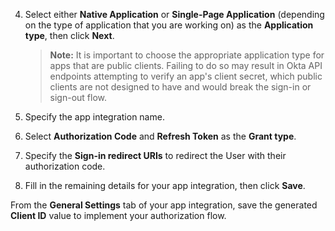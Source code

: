 4. Select either **Native Application** or **Single-Page Application** (depending on the type of application that you are working on) as the **Application type**, then click **Next**.

    > **Note:** It is important to choose the appropriate application type for apps that are public clients. Failing to do so may result in Okta API endpoints attempting to verify an app's client secret, which public clients are not designed to have and would break the sign-in or sign-out flow.

5. Specify the app integration name.
6. Select **Authorization Code** and **Refresh Token** as the **Grant type**.
7. Specify the **Sign-in redirect URIs** to redirect the User with their authorization code.
8. Fill in the remaining details for your app integration, then click **Save**.

From the **General Settings** tab of your app integration, save the generated **Client ID** value to implement your authorization flow.
